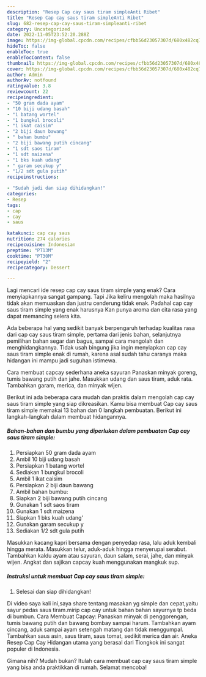 ```yaml
---
description: "Resep Cap cay saus tiram simpleAnti Ribet"
title: "Resep Cap cay saus tiram simpleAnti Ribet"
slug: 682-resep-cap-cay-saus-tiram-simpleanti-ribet
category: Uncategorized
date: 2022-11-05T23:52:20.288Z
image: https://img-global.cpcdn.com/recipes/cfbb56d23057307d/680x482cq70/cap-cay-saus-tiram-simple-foto-resep-utama.jpg
hideToc: false
enableToc: true
enableTocContent: false
thumbnail: https://img-global.cpcdn.com/recipes/cfbb56d23057307d/680x482cq70/cap-cay-saus-tiram-simple-foto-resep-utama.jpg
cover: https://img-global.cpcdn.com/recipes/cfbb56d23057307d/680x482cq70/cap-cay-saus-tiram-simple-foto-resep-utama.jpg
author: Admin
authorAv: notfound
ratingvalue: 3.8
reviewcount: 22
recipeingredient:
- "50 gram dada ayam"
- "10 biji udang basah"
- "1 batang wortel"
- "1 bungkul brocoli"
- "1 ikat caisim"
- "2 biji daun bawang"
- " bahan bumbu"
- "2 biji bawang putih cincang"
- "1 sdt saos tiram"
- "1 sdt maizena"
- "1 bks kuah udang"
- " garam secukup y"
- "1/2 sdt gula putih"
recipeinstructions:

- "Sudah jadi dan siap dihidangkan!"
categories:
- Resep
tags:
- cap
- cay
- saus

katakunci: cap cay saus 
nutrition: 274 calories
recipecuisine: Indonesian
preptime: "PT13M"
cooktime: "PT30M"
recipeyield: "2"
recipecategory: Dessert

---
```



Lagi mencari ide resep cap cay saus tiram simple yang enak? Cara menyiapkannya sangat gampang. Tapi Jika keliru mengolah maka hasilnya tidak akan memuaskan dan justru cenderung tidak enak. Padahal cap cay saus tiram simple yang enak harusnya Kan punya aroma dan cita rasa yang dapat memancing selera kita.


Ada beberapa hal yang sedikit banyak berpengaruh terhadap kualitas rasa dari cap cay saus tiram simple, pertama dari jenis bahan, selanjutnya pemilihan bahan segar dan bagus, sampai cara mengolah dan menghidangkannya. Tidak usah bingung jika ingin menyiapkan cap cay saus tiram simple enak di rumah, karena asal sudah tahu caranya maka hidangan ini mampu jadi suguhan istimewa.

Cara membuat capcay sederhana aneka sayuran Panaskan minyak goreng, tumis bawang putih dan jahe. Masukkan udang dan saus tiram, aduk rata. Tambahkan garam, merica, dan minyak wijen.


Berikut ini ada beberapa cara mudah dan praktis dalam mengolah cap cay saus tiram simple yang siap dikreasikan. Kamu bisa membuat Cap cay saus tiram simple memakai 13 bahan dan 0 langkah pembuatan. Berikut ini langkah-langkah dalam membuat hidangannya.

<!--inarticleads1-->

##### Bahan-bahan dan bumbu yang diperlukan dalam pembuatan Cap cay saus tiram simple:

1. Persiapkan 50 gram dada ayam
1. Ambil 10 biji udang basah
1. Persiapkan 1 batang wortel
1. Sediakan 1 bungkul brocoli
1. Ambil 1 ikat caisim
1. Persiapkan 2 biji daun bawang
1. Ambil  bahan bumbu:
1. Siapkan 2 biji bawang putih cincang
1. Gunakan 1 sdt saos tiram
1. Gunakan 1 sdt maizena
1. Siapkan 1 bks kuah udang&#39;
1. Gunakan  garam secukup y
1. Sediakan 1/2 sdt gula putih


Masukkan kacang kapri bersama dengan penyedap rasa, lalu aduk kembali hingga merata. Masukkan telur, aduk-aduk hingga menyerupai serabut. Tambahkan kaldu ayam atau sayuran, daun salam, serai, jahe, dan minyak wijen. Angkat dan sajikan capcay kuah menggunakan mangkuk sup. 

<!--inarticleads2-->

##### Instruksi untuk membuat Cap cay saus tiram simple:


1. Selesai dan siap dihidangkan!

Di video saya kali ini,saya share tentang masakan yg simple dan cepat,yaitu sayur pedas saus tiram.mirip cap cay untuk bahan bahan sayurnya tp beda di bumbun. Cara Membuat Capcay: Panaskan minyak di penggorengan, tumis bawang putih dan bawang bombay sampai harum. Tambahkan ayam cincang, aduk sampai ayam setengah matang dan tidak menggumpal. Tambahkan saus asin, saus tiram, saus tomat, sedikit merica dan air. Aneka Resep Cap Cay Hidangan utama yang berasal dari Tiongkok ini sangat populer di Indonesia. 

Gimana nih? Mudah bukan? Itulah cara membuat cap cay saus tiram simple yang bisa anda praktikkan di rumah. Selamat mencoba!
